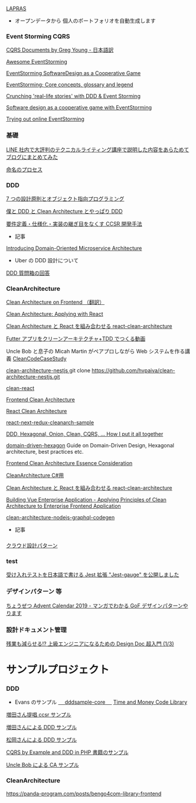 [ ]()
[ ]()
[ ]()
[ ]()
[ ]()
[ ]()
[ ]()
[ ]()
[ ]()
[ ]()
[ ]()
[ ]()
[ ]()
[ ]()
[ ]()
[ ]()
[ ]()
[ ]()
[ ]()
[ ]()
[ ]()
[ ]()
[ ]()
[ ]()
[ ]()
[ ]()
[ ]()
[ LAPRAS ](https://lapras.com)

- オープンデータから 個人のポートフォリオを自動生成します

### Event Storming CQRS

[ CQRS Documents by Greg Young - 日本語訳 ](http://www.minato.tv/cqrs/cqrs_documents_jp.pdf)

[ Awesome EventStorming ](https://github.com/mariuszgil/awesome-eventstorming)

[ EventStorming SoftwareDesign as a Cooperative Game ](https://speakerdeck.com/98lerr/eventstorming-softwaredesign-as-a-cooperative-game)

[ EventStorming; Core concepts, glossary and legend ](https://baasie.com/2020/07/16/eventstorming-core-concepts-glossary-and-legend/)

[ Crunching 'real-life stories' with DDD & Event Storming ](https://www.youtube.com/watch?v=WvkBKvMnyuc)

[ Software design as a cooperative game with EventStorming ](https://www.slideshare.net/mobile/ziobrando/software-design-as-a-cooperative-game-with-eventstorming)

[ Trying out online EventStorming ](https://www.youtube.com/watch?v=CbPEibNUe0s)

### 基礎

[ LINE 社内で大評判のテクニカルライティング講座で説明した内容をあらためてブログにまとめてみた ](https://engineering.linecorp.com/ja/blog/line-technical-writing-course/)

[ 命名のプロセス ](https://scrapbox.io/kawasima/%E5%91%BD%E5%90%8D%E3%81%AE%E3%83%97%E3%83%AD%E3%82%BB%E3%82%B9)

[ ]()
[ ]()
[ ]()
[ ]()
[ ]()
[ ]()
[ ]()
[ ]()

### DDD

[ 7 つの設計原則とオブジェクト指向プログラミング ](https://masuda220.hatenablog.com/entry/2020/06/26/182317)

[ 僕と DDD と Clean Architecture とやっぱり DDD ](https://kenfdev.hateblo.jp/entry/2019/07/31/234520)

[ 要件定義・仕様化・実装の継ぎ目をなくす CCSR 開発手法 ](https://masuda220.hatenablog.com/entry/2020/05/27/103750)

[ ]()
[ ]()
[ ]()
[ ]()
[ ]()
[ ]()
[ ]()
[ ]()

- 記事

[ Introducing Domain-Oriented Microservice Architecture ](https://eng.uber.com/microservice-architecture/)

- Uber の DDD 設計について

[ DDD 質問箱の回答 ](https://github.com/little-hands/ddd-q-and-a)

### CleanArchitecture

[Clean Architecture on Frontend （翻訳） ](https://qiita.com/70ki8suda/items/7b720217c9b1b4855e99)

[ Clean Architecture: Applying with React](https://dev.to/rubemfsv/clean-architecture-applying-with-react-40h6)

[ Clean Architecture と React を組み合わせる ](https://hfuji.hatenablog.jp/entry/2019/01/14/195636)
[ react-clean-architecture ](https://github.com/eduardomoroni/react-clean-architecture)

[ Futter アプリをクリーンアーキテクチャ+TDD でつくる動画 ](https://www.youtube.com/watch?v=KjE2IDphA_U&feature=youtu.be)

Uncle Bob と息子の Micah Martin がペアプロしながら Web システムを作る講義
[ CleanCodeCaseStudy ](https://github.com/cleancoders/CleanCodeCaseStudy)

[ clean-architecture-nestjs ](https://github.com/hvpaiva/clean-architecture-nestjs)
git clone https://github.com/hvpaiva/clean-architecture-nestjs.git

[clean-react](https://github.com/kajirikajiri/clean-react)

[Frontend Clean Architecture](https://github.com/bespoyasov/frontend-clean-architecture)

[React Clean Architecture](https://kpiteng.medium.com/react-clean-architecture-e4144a0788b6)

[ react-next-redux-cleanarch-sample ](https://github.com/makoto-engineer/react-next-redux-cleanarch-sample)

[ DDD, Hexagonal, Onion, Clean, CQRS, … How I put it all together ](https://herbertograca.com/2017/11/16/explicit-architecture-01-ddd-hexagonal-onion-clean-cqrs-how-i-put-it-all-together/)

[domain-driven-hexagon](https://github.com/Sairyss/domain-driven-hexagon)
Guide on Domain-Driven Design, Hexagonal architecture, best practices etc.

[ Frontend Clean Architecture Essence Consideration ](https://github.com/uruha/frontend-clean-architecture-essence-consideration)

[ CleanArchitecture C#用 ](https://github.com/ardalis/cleanarchitecture)

[ Clean Architecture と React を組み合わせる ](https://hfuji.hatenablog.jp/entry/2019/01/14/195636)
[ react-clean-architecture ](https://github.com/eduardomoroni/react-clean-architecture)

[ Building Vue Enterprise Application - Applying Principles of Clean Architecture to Enterprise Frontend Application ](https://github.com/soloschenko-grigoriy/vue-vuex-ts)

[ clean-architecture-nodejs-graphql-codegen ](https://github.com/suzukalight/clean-architecture-nodejs-graphql-codegen)
[ ]()
[ ]()
[ ]()
[ ]()
[ ]()
[ ]()
[ ]()

- 記事

###

[ クラウド設計パターン ](https://docs.microsoft.com/ja-jp/azure/architecture/patterns/)

### test

[ 受け入れテストを日本語で書ける Jest 拡張 "Jest-gauge" を公開しました ](https://zenn.dev/tnzk/articles/27b72f6b7ce982)

### デザインパターン 等

[ ちょうぜつ Advent Calendar 2019 - マンガでわかる GoF デザインパターンやります ](https://qiita.com/advent-calendar/2019/memory-chan)

### 設計ドキュメント管理

[ 残業も減らせる!? 上級エンジニアになるための Design Doc 超入門 (1/3) ](https://www.atmarkit.co.jp/ait/articles/1606/21/news016.html)

# サンプルプロジェクト

### DDD

- Evans のサンプル
  [　 dddsample-core 　](https://github.com/citerus/dddsample-core)
  [ Time and Money Code Library ](http://timeandmoney.sourceforge.net/)

[ 増田さん提唱 ccsr サンプル ](https://github.com/system-sekkei/ccsr-object-mapping)

[ 増田さんによる DDD サンプル ](https://github.com/system-sekkei/isolating-the-domain)

[ 松岡さんによる DDD サンプル ](https://github.com/little-hands/ddd-examples)

[ CQRS by Example and DDD in PHP 書籍のサンプル ](https://github.com/dddshelf)

[ Uncle Bob による CA サンプル](https://github.com/cleancoders/CleanCodeCaseStudy)
[ ]()
[ ]()
[ ]()
[ ]()
[ ]()
[ ]()

### CleanArchitecture

https://panda-program.com/posts/bengo4com-library-frontend

[ ]()
[ ]()
[ ]()
[ ]()
[ ]()
[ ]()
[ ]()
